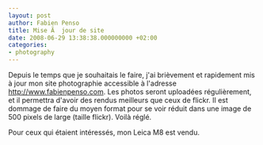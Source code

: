 ```yaml
---
layout: post
author: Fabien Penso
title: Mise Ã  jour de site
date: 2008-06-29 13:38:38.000000000 +02:00
categories:
- photography
---
```

Depuis le temps que je souhaitais le faire, j'ai brièvement et rapidement mis à jour mon site photographie accessible à l'adresse <a href="http://www.fabienpenso.com">http://www.fabienpenso.com</a>. Les photos seront uploadées régulièrement, et il permettra d'avoir des rendus meilleurs que ceux de flickr. Il est dommage de faire du moyen format pour se voir réduit dans une image de 500 pixels de large (taille flickr). Voilà réglé.

Pour ceux qui étaient intéressés, mon Leica M8 est vendu.
